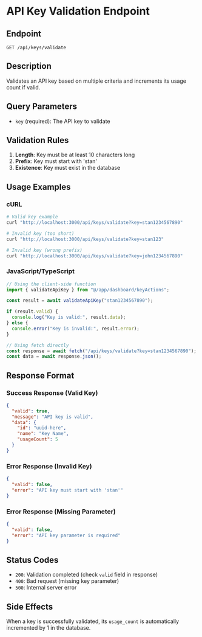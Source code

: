 # API Key Validation Endpoint

## Endpoint
`GET /api/keys/validate`

## Description
Validates an API key based on multiple criteria and increments its usage count if valid.

## Query Parameters
- `key` (required): The API key to validate

## Validation Rules
1. **Length**: Key must be at least 10 characters long
2. **Prefix**: Key must start with 'stan'
3. **Existence**: Key must exist in the database

## Usage Examples

### cURL
```bash
# Valid key example
curl "http://localhost:3000/api/keys/validate?key=stan1234567890"

# Invalid key (too short)
curl "http://localhost:3000/api/keys/validate?key=stan123"

# Invalid key (wrong prefix)
curl "http://localhost:3000/api/keys/validate?key=john1234567890"
```

### JavaScript/TypeScript
```typescript
// Using the client-side function
import { validateApiKey } from "@/app/dashboard/keyActions";

const result = await validateApiKey("stan1234567890");

if (result.valid) {
  console.log("Key is valid:", result.data);
} else {
  console.error("Key is invalid:", result.error);
}

// Using fetch directly
const response = await fetch("/api/keys/validate?key=stan1234567890");
const data = await response.json();
```

## Response Format

### Success Response (Valid Key)
```json
{
  "valid": true,
  "message": "API key is valid",
  "data": {
    "id": "uuid-here",
    "name": "Key Name",
    "usageCount": 5
  }
}
```

### Error Response (Invalid Key)
```json
{
  "valid": false,
  "error": "API key must start with 'stan'"
}
```

### Error Response (Missing Parameter)
```json
{
  "valid": false,
  "error": "API key parameter is required"
}
```

## Status Codes
- `200`: Validation completed (check `valid` field in response)
- `400`: Bad request (missing key parameter)
- `500`: Internal server error

## Side Effects
When a key is successfully validated, its `usage_count` is automatically incremented by 1 in the database.

